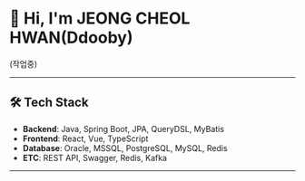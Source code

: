 
# 👋 Hi, I'm JEONG CHEOL HWAN(Ddooby)
(작업중)

---

## 🛠 Tech Stack
- **Backend**: Java, Spring Boot, JPA, QueryDSL, MyBatis
- **Frontend**: React, Vue, TypeScript
- **Database**: Oracle, MSSQL, PostgreSQL, MySQL, Redis
- **ETC**: REST API, Swagger, Redis, Kafka

---
